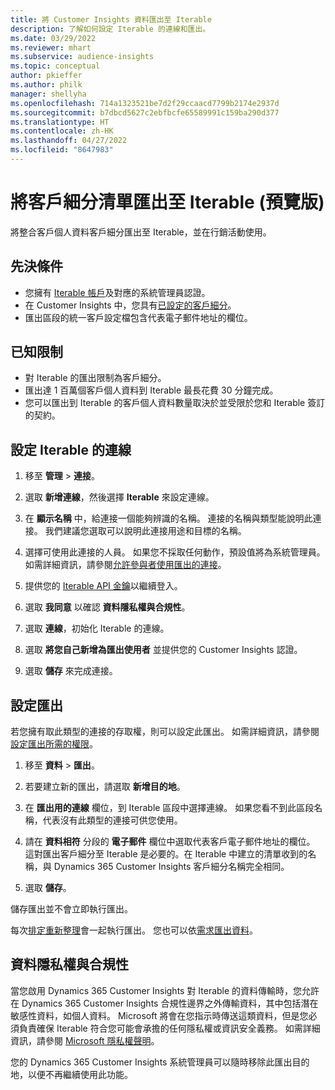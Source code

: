 ```yaml
---
title: 將 Customer Insights 資料匯出至 Iterable
description: 了解如何設定 Iterable 的連線和匯出。
ms.date: 03/29/2022
ms.reviewer: mhart
ms.subservice: audience-insights
ms.topic: conceptual
author: pkieffer
ms.author: philk
manager: shellyha
ms.openlocfilehash: 714a1323521be7d2f29ccaacd7799b2174e2937d
ms.sourcegitcommit: b7dbcd5627c2ebfbcfe65589991c159ba290d377
ms.translationtype: HT
ms.contentlocale: zh-HK
ms.lasthandoff: 04/27/2022
ms.locfileid: "8647983"
---
```

# <a name="export-segment-lists-to-iterable-preview"></a>將客戶細分清單匯出至 Iterable (預覽版)

將整合客戶個人資料客戶細分匯出至 Iterable，並在行銷活動使用。

## <a name="prerequisites"></a>先決條件

-   您擁有 [Iterable 帳戶](https://iterable.com/)及對應的系統管理員認證。
-   在 Customer Insights 中，您具有[已設定的客戶細分](segments.md)。
-   匯出區段的統一客戶設定檔包含代表電子郵件地址的欄位。

## <a name="known-limitations"></a>已知限制

- 對 Iterable 的匯出限制為客戶細分。
- 匯出達 1 百萬個客戶個人資料到 Iterable 最長花費 30 分鐘完成。 
- 您可以匯出到 Iterable 的客戶個人資料數量取決於並受限於您和 Iterable 簽訂的契約。

## <a name="set-up-connection-to-iterable"></a>設定 Iterable 的連線

1. 移至 **管理** > **連接**。

1. 選取 **新增連線**，然後選擇 **Iterable** 來設定連線。

1. 在 **顯示名稱** 中，給連接一個能夠辨識的名稱。 連接的名稱與類型能說明此連接。 我們建議您選取可以說明此連接用途和目標的名稱。

1. 選擇可使用此連接的人員。 如果您不採取任何動作，預設值將為系統管理員。 如需詳細資訊，請參閱[允許參與者使用匯出的連接](connections.md#allow-contributors-to-use-a-connection-for-exports)。

1. 提供您的 [Iterable API 金鑰](https://support.iterable.com/hc/en-us/articles/360043464871)以繼續登入。 

1. 選取 **我同意** 以確認 **資料隱私權與合規性**。

1. 選取 **連線**，初始化 Iterable 的連線。

1. 選取 **將您自己新增為匯出使用者** 並提供您的 Customer Insights 認證。

1. 選取 **儲存** 來完成連接。

## <a name="configure-an-export"></a>設定匯出

若您擁有取此類型的連接的存取權，則可以設定此匯出。 如需詳細資訊，請參閱[設定匯出所需的權限](export-destinations.md#set-up-a-new-export)。

1. 移至 **資料** > **匯出**。

1. 若要建立新的匯出，請選取 **新增目的地**。

1. 在 **匯出用的連線** 欄位，到 Iterable 區段中選擇連線。 如果您看不到此區段名稱，代表沒有此類型的連接可供您使用。

3. 請在 **資料相符** 分段的 **電子郵件** 欄位中選取代表客戶電子郵件地址的欄位。 這對匯出客戶細分至 Iterable 是必要的。在 Iterable 中建立的清單收到的名稱，與 Dynamics 365 Customer Insights 客戶細分名稱完全相同。

1. 選取 **儲存**。

儲存匯出並不會立即執行匯出。

每次[排定重新整理](system.md#schedule-tab)會一起執行匯出。 您也可以依[需求匯出資料](export-destinations.md#run-exports-on-demand)。 


## <a name="data-privacy-and-compliance"></a>資料隱私權與合規性

當您啟用 Dynamics 365 Customer Insights 對 Iterable 的資料傳輸時，您允許在 Dynamics 365 Customer Insights 合規性邊界之外傳輸資料，其中包括潛在敏感性資料，如個人資料。 Microsoft 將會在您指示時傳送這類資料，但是您必須負責確保 Iterable 符合您可能會承擔的任何隱私權或資訊安全義務。 如需詳細資訊，請參閱 [Microsoft 隱私權聲明](https://go.microsoft.com/fwlink/?linkid=396732)。

您的 Dynamics 365 Customer Insights 系統管理員可以隨時移除此匯出目的地，以便不再繼續使用此功能。
